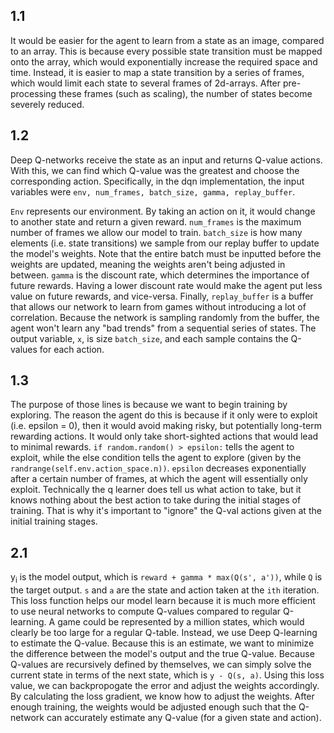 ## 1.1
It would be easier for the agent to learn from a state as an image, compared to an array. This is because every possible state transition must be mapped onto the array, which would exponentially increase the required space and time. Instead, it is easier to map a state transition by a series of frames, which would limit each state to several frames of 2d-arrays. After pre-processing these frames (such as scaling), the number of states become severely reduced.

## 1.2 
Deep Q-networks receive the state as an input and returns Q-value actions. With this, we can find which Q-value was the greatest and choose the corresponding action. Specifically, in the dqn implementation, the input variables were `env, num_frames, batch_size, gamma, replay_buffer`.

`Env` represents our environment. By taking an action on it, it would change to another state and return a given reward. `num_frames` is the maximum number of frames we allow our model to train. `batch_size` is how many elements (i.e. state transitions) we sample from our replay buffer to update the model's weights. Note that the entire batch must be inputted before the weights are updated, meaning the weights aren't being adjusted in between. `gamma` is the discount rate, which determines the importance of future rewards.  Having a lower discount rate would make the agent put less value on future rewards, and vice-versa. Finally, `replay_buffer` is a buffer that allows our network to learn from games without introducing a lot of correlation. Because the network is sampling randomly from the buffer, the agent won't learn any "bad trends" from a sequential series of states. The output variable, `x`, is size `batch_size`, and each sample contains the Q-values for each action.

## 1.3
The purpose of those lines is because we want to begin training by exploring. The reason the agent do this is because if it only were to exploit (i.e. epsilon = 0), then it would avoid making risky, but potentially long-term rewarding actions. It would only take short-sighted actions that would lead to minimal rewards. `if random.random() > epsilon:` tells the agent to exploit, while the else condition tells the agent to explore (given by the `randrange(self.env.action_space.n))`. `epsilon` decreases exponentially after a certain number of frames, at which the agent will essentially only exploit. Technically the q learner does tell us what action to take, but it knows nothing about the best action to take during the initial stages of training. That is why it's important to "ignore" the Q-val actions given at the initial training stages.

## 2.1
y<sub>i</sub> is the model output, which is `reward + gamma * max(Q(s', a'))`, while `Q` is the target output. `s` and `a` are the state and action taken at the `ith` iteration. This loss function helps our model learn because it is much more efficient to use neural networks to compute Q-values compared to regular Q-learning. A game could be represented by a million states, which would clearly be too large for a regular Q-table. Instead, we use Deep Q-learning to estimate the Q-value. Because this is an estimate, we want to minimize the difference between the model's output and the true Q-value. Because Q-values are recursively defined by themselves, we can simply solve the current state in terms of the next state, which is `y - Q(s, a)`. Using this loss value, we can backpropogate the error and adjust the weights accordingly. By calculating the loss gradient, we know how to adjust the weights. After enough training, the weights would be adjusted enough such that the Q-network can accurately estimate any Q-value (for a given state and action).